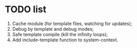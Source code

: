 TODO list
=========

1. Cache module (for template files, watching for updates);
2. Debug by template and debug modes;
3. Safe template compile (kill the infinity loops);
4. Add include-template function to system-context.
